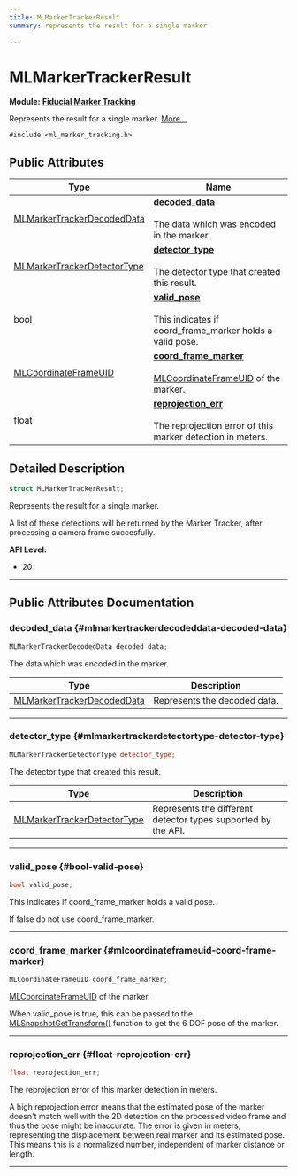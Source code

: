 ```yaml
---
title: MLMarkerTrackerResult
summary: represents the result for a single marker. 

---
```


# MLMarkerTrackerResult

**Module:** **[Fiducial Marker Tracking](/versioned_docs/version-22-May-2023/api-ref/api/Modules/group___marker_tracking/group___marker_tracking.md)**



Represents the result for a single marker.  [More...](#detailed-description)


`#include <ml_marker_tracking.h>`

## Public Attributes

| Type           | Name           |
| -------------- | -------------- |
| [MLMarkerTrackerDecodedData](/versioned_docs/version-22-May-2023/api-ref/api/Modules/group___marker_tracking/struct_m_l_marker_tracker_decoded_data.md) | **[decoded_data](/versioned_docs/version-22-May-2023/api-ref/api/Modules/group___marker_tracking/struct_m_l_marker_tracker_result.md#mlmarkertrackerdecodeddata-decoded-data)** <br></br>The data which was encoded in the marker.  |
| [MLMarkerTrackerDetectorType](/versioned_docs/version-22-May-2023/api-ref/api/Modules/group___marker_tracking/group___marker_tracking.md#enums-mlmarkertrackerdetectortype) | **[detector_type](/versioned_docs/version-22-May-2023/api-ref/api/Modules/group___marker_tracking/struct_m_l_marker_tracker_result.md#mlmarkertrackerdetectortype-detector-type)** <br></br>The detector type that created this result.  |
| bool | **[valid_pose](/versioned_docs/version-22-May-2023/api-ref/api/Modules/group___marker_tracking/struct_m_l_marker_tracker_result.md#bool-valid-pose)** <br></br>This indicates if coord_frame_marker holds a valid pose.  |
| [MLCoordinateFrameUID](/versioned_docs/version-22-May-2023/api-ref/api/Modules/group___perception/struct_m_l_coordinate_frame_u_i_d.md) | **[coord_frame_marker](/versioned_docs/version-22-May-2023/api-ref/api/Modules/group___marker_tracking/struct_m_l_marker_tracker_result.md#mlcoordinateframeuid-coord-frame-marker)** <br></br>[MLCoordinateFrameUID](/versioned_docs/version-22-May-2023/api-ref/api/Modules/group___perception/struct_m_l_coordinate_frame_u_i_d.md) of the marker.  |
| float | **[reprojection_err](/versioned_docs/version-22-May-2023/api-ref/api/Modules/group___marker_tracking/struct_m_l_marker_tracker_result.md#float-reprojection-err)** <br></br>The reprojection error of this marker detection in meters.  |

## Detailed Description

```cpp
struct MLMarkerTrackerResult;
```

Represents the result for a single marker. 

A list of these detections will be returned by the Marker Tracker, after processing a camera frame succesfully.




**API Level:**
  * 20




-----------
## Public Attributes Documentation

### decoded_data {#mlmarkertrackerdecodeddata-decoded-data}

```cpp
MLMarkerTrackerDecodedData decoded_data;
```

The data which was encoded in the marker. 


| Type | Description |
|--|--|
| [MLMarkerTrackerDecodedData](/versioned_docs/version-22-May-2023/api-ref/api/Modules/group___marker_tracking/struct_m_l_marker_tracker_decoded_data.md) | Represents the decoded data.  |






-----------

### detector_type {#mlmarkertrackerdetectortype-detector-type}

```cpp
MLMarkerTrackerDetectorType detector_type;
```

The detector type that created this result. 


| Type | Description |
|--|--|
| [MLMarkerTrackerDetectorType](/versioned_docs/version-22-May-2023/api-ref/api/Modules/group___marker_tracking/group___marker_tracking.md#enums-mlmarkertrackerdetectortype) | Represents the different detector types supported by the API.  |






-----------

### valid_pose {#bool-valid-pose}

```cpp
bool valid_pose;
```

This indicates if coord_frame_marker holds a valid pose. 

If false do not use coord_frame_marker. 





-----------

### coord_frame_marker {#mlcoordinateframeuid-coord-frame-marker}

```cpp
MLCoordinateFrameUID coord_frame_marker;
```

[MLCoordinateFrameUID](/versioned_docs/version-22-May-2023/api-ref/api/Modules/group___perception/struct_m_l_coordinate_frame_u_i_d.md) of the marker. 

When valid_pose is true, this can be passed to the [MLSnapshotGetTransform()](/versioned_docs/version-22-May-2023/api-ref/api/Modules/group___perception/group___perception.md#mlresult-mlsnapshotgettransform) function to get the 6 DOF pose of the marker. 





-----------

### reprojection_err {#float-reprojection-err}

```cpp
float reprojection_err;
```

The reprojection error of this marker detection in meters. 

A high reprojection error means that the estimated pose of the marker doesn't match well with the 2D detection on the processed video frame and thus the pose might be inaccurate. The error is given in meters, representing the displacement between real marker and its estimated pose. This means this is a normalized number, independent of marker distance or length. 





-----------


